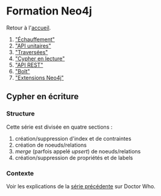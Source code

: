---
---
# Formation Neo4j

Retour à l'[accueil](..).

 1. ["Échauffement"](../basics/)
 1. ["API unitaires"](../core_api/)
 1. ["Traversées"](../traversal/)
 1. ["Cypher en lecture"](../cypher_reading/)
 1. ["API REST"](../rest/)
 1. ["Bolt"](../bolt/)
 1. ["Extensions Neo4j"](../extensions/)
 
## Cypher en écriture

### Structure

Cette série est divisée en quatre sections :

1. création/suppression d'index et de contraintes
1. création de noeuds/relations
1. *merge* (parfois appelé *upsert*) de noeuds/relations
1. création/suppression de propriétés et de labels

### Contexte

Voir les explications de la [série précédente](../cypher_reading/) sur Doctor Who.